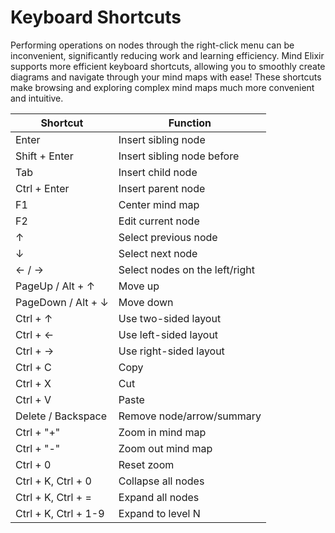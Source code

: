 # Keyboard Shortcuts

Performing operations on nodes through the right-click menu can be inconvenient, significantly reducing work and learning efficiency. Mind Elixir supports more efficient keyboard shortcuts, allowing you to smoothly create diagrams and navigate through your mind maps with ease! These shortcuts make browsing and exploring complex mind maps much more convenient and intuitive.

| Shortcut           | Function                  |
| ------------------ | ------------------------- |
| Enter              | Insert sibling node       |
| Shift + Enter      | Insert sibling node before|
| Tab                | Insert child node         |
| Ctrl + Enter       | Insert parent node         |
| F1                 | Center mind map            |
| F2                 | Edit current node          |
| ↑                  | Select previous node       |
| ↓                  | Select next node           |
| ← / →              | Select nodes on the left/right|
| PageUp / Alt + ↑   | Move up                   |
| PageDown / Alt + ↓ | Move down                 |
| Ctrl + ↑           | Use two-sided layout      |
| Ctrl + ←           | Use left-sided layout      |
| Ctrl + →           | Use right-sided layout     |
| Ctrl + C           | Copy                      |
| Ctrl + X           | Cut                       |
| Ctrl + V           | Paste                     |
| Delete / Backspace | Remove node/arrow/summary |
| Ctrl + "+"         | Zoom in mind map          |
| Ctrl + "-"         | Zoom out mind map         |
| Ctrl + 0           | Reset zoom                |
| Ctrl + K, Ctrl + 0 | Collapse all nodes        |
| Ctrl + K, Ctrl + = | Expand all nodes          |
| Ctrl + K, Ctrl + 1-9 | Expand to level N       |
